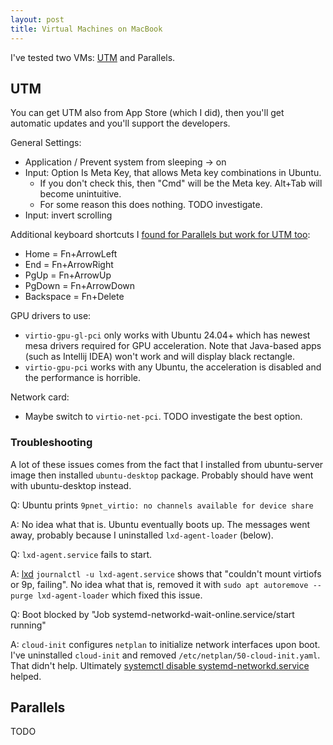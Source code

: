 ```yaml
---
layout: post
title: Virtual Machines on MacBook
---
```


I've tested two VMs: [UTM](https://getutm.app/) and Parallels.

## UTM

You can get UTM also from App Store (which I did), then you'll get automatic updates and you'll
support the developers.

General Settings:

* Application / Prevent system from sleeping -> on
* Input: Option Is Meta Key, that allows Meta key combinations in Ubuntu.
  * If you don't check this, then "Cmd" will be the Meta key. Alt+Tab will become unintuitive.
  * For some reason this does nothing. TODO investigate.
* Input: invert scrolling

Additional keyboard shortcuts I [found for Parallels but work for UTM too](https://forum.parallels.com/threads/keyboard-shortcut-for-home-end.208263/):

* Home = Fn+ArrowLeft
* End = Fn+ArrowRight
* PgUp = Fn+ArrowUp
* PgDown = Fn+ArrowDown
* Backspace = Fn+Delete

GPU drivers to use:

* `virtio-gpu-gl-pci` only works with Ubuntu 24.04+ which has newest mesa drivers required for GPU acceleration. Note that Java-based
  apps (such as Intellij IDEA) won't work and will display black rectangle.
* `virtio-gpu-pci` works with any Ubuntu, the acceleration is disabled and the performance is horrible.

Network card:

* Maybe switch to `virtio-net-pci`. TODO investigate the best option.

### Troubleshooting

A lot of these issues comes from the fact that I installed from ubuntu-server image then installed `ubuntu-desktop` package. Probably
should have went with ubuntu-desktop instead.

Q: Ubuntu prints `9pnet_virtio: no channels available for device share`

A: No idea what that is. Ubuntu eventually boots up. The messages went away, probably because I uninstalled `lxd-agent-loader` (below).

Q: `lxd-agent.service` fails to start.

A: [lxd](https://wiki.archlinux.org/title/LXD)
`journalctl -u lxd-agent.service` shows that "couldn't mount virtiofs or 9p, failing".
No idea what that is, removed it with `sudo apt autoremove --purge lxd-agent-loader` which fixed this issue.

Q: Boot blocked by "Job systemd-networkd-wait-online.service/start running"

A: `cloud-init` configures `netplan` to initialize network interfaces upon boot.
I've uninstalled `cloud-init` and removed `/etc/netplan/50-cloud-init.yaml`. That didn't help.
Ultimately [systemctl disable systemd-networkd.service](https://askubuntu.com/a/1501504/22996) helped.

## Parallels

TODO

